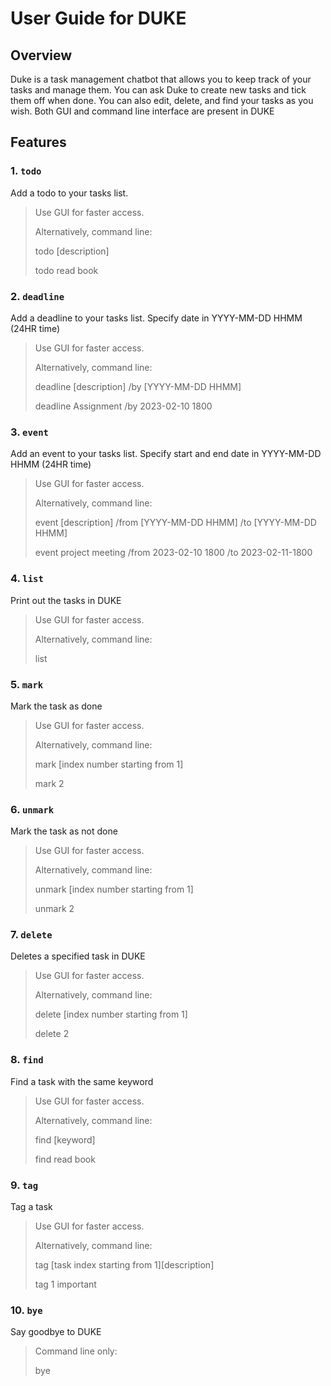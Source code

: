 # User Guide for DUKE

## Overview

Duke is a task management chatbot that allows you to keep track
of your tasks and manage them. You can ask Duke to create new tasks 
and tick them off when done. You can also edit, delete, and find your 
tasks as you wish. Both GUI and command line interface are present in DUKE

## Features 

### 1.  `todo`

Add a todo to your tasks list.
>Use GUI for faster access.
> 
> Alternatively, command line:
> 
> todo [description]  
> 
> todo read book


### 2.  `deadline`

Add a deadline to your tasks list. Specify date in YYYY-MM-DD HHMM (24HR time)
>Use GUI for faster access.
>
> Alternatively, command line:
>
> deadline [description] /by [YYYY-MM-DD HHMM]
>
> deadline Assignment /by 2023-02-10 1800

### 3.  `event`

Add an event to your tasks list. Specify start and end date in YYYY-MM-DD HHMM (24HR time)
>Use GUI for faster access.
>
> Alternatively, command line:
>
> event [description] /from [YYYY-MM-DD HHMM] /to [YYYY-MM-DD HHMM]
>
> event project meeting /from 2023-02-10 1800 /to 2023-02-11-1800
### 4.  `list`

Print out the tasks in DUKE
>Use GUI for faster access.
>
> Alternatively, command line:
> 
> list

### 5.  `mark`

Mark the task as done
>Use GUI for faster access.
>
> Alternatively, command line:
>
> mark [index number starting from 1]
> 
> mark 2


### 6.  `unmark`

Mark the task as not done
>Use GUI for faster access.
>
> Alternatively, command line:
>
> unmark [index number starting from 1]
>
> unmark 2


### 7.  `delete`

Deletes a specified task in DUKE
>Use GUI for faster access.
>
> Alternatively, command line:
>
> delete [index number starting from 1]
>
> delete 2

### 8.  `find`

Find a task with the same keyword
>Use GUI for faster access.
>
> Alternatively, command line:
>
> find [keyword]
>
> find read book

### 9.  `tag`

Tag a task 
>Use GUI for faster access.
>
> Alternatively, command line:
>
> tag [task index starting from 1][description]
>
> tag 1 important

### 10.  `bye`

Say goodbye to DUKE
>Command line only:
> 
> bye

